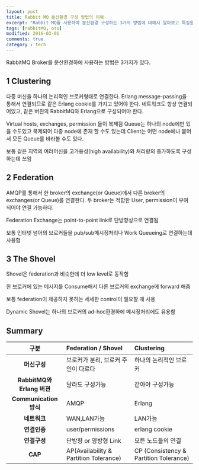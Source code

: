 ```yaml
---
layout: post
title: Rabbit MQ 분산환경 구성 방법의 이해
excerpt: "Rabbit MQ를 사용하여 분산환경 구성하는 3가지 방법에 대해서 알아보고 특징을 비교해본다."
tags: [rabbitMQ, oss]
modified: 2016-03-01
comments: true
category : tech
---
```


RabbitMQ Broker를 분산환경하에 사용하는 방법은 3가지가 있다.

1 Clustering
-------------

다중 머신을 하나의 논리적인 브로커형태로 연결한다.
Erlang message-passing을 통해서 연결되므로 같은 Erlang cookie를 가지고 있어야 한다.
네트워크도 항상 연결되어있고, 같은 버젼의 RabbitMQ와 Erlang으로 구성되어야 한다.

Virtual hosts, exchanges, permission 들이 복제됨
Queue는 하나의 node에만 있을 수도있고 복제되어 다중 node에 존재 할 수도 있는데
Client는 어떤 node에나 붙어서 모든 Queue를 바라볼 수도 있다.


보통 같은 지역의 여러머신을 고가용성(high availability)와 처리량의 증가하도록 구성하는데 쓰임


2 Federation
-------------
AMQP를 통해서 한 broker의 exchange(or Queue)에서 다른 broker의 exchanges(or Queue)를 연결한다.
두 broker는 적합한 User, permission이 부여되어야 연결 가능하다.

Federation Exchange는 point-to-point link로 단방향성으로 연결됨

보통 인터넷 넘어의 브로커들을 pub/sub메시징처리나 Work Queueing로 연결하는데 사용함


3 The Shovel
-------------

Shovel은 federation과 비슷한데 더 low level로 동작함

한 브로커에 있는 메시지를 Consume해서 다른 브로커의 exchange에 forward 해줌

보통 federation이 제공하지 못하는 세세한 control이 필요할 때 사용

Dynamic Shovel는 하나의 브로커의 ad-hoc환경하에 메시징처리에도 유용함



Summary
---------

| 구분 | Federation / Shovel | Clustering |
|:----:|:-------------------|:-----------|
| **머신구성** | 브로커가 분리, 브로커 주인이 다르다 | 하나의 논리적인 브로커 |
| **RabbitMQ와 Erlang 버젼** | 달라도 구성가능 | 같아야 구성가능 |
| **Communication 방식** | AMQP | Erlang |
| **네트워크** | WAN,LAN가능 | LAN가능 |
| **연결인증** | user/permissions | erlang cookie |
| **연결구성** | 단방향 or 양방형 Link | 모든 노드들의 연결 |
| **CAP** | AP(Availability & Partition Tolerance) | CP (Consistency & Partition Tolerance) |
